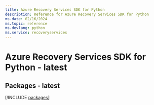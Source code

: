 ```yaml
---
title: Azure Recovery Services SDK for Python
description: Reference for Azure Recovery Services SDK for Python
ms.date: 02/16/2024
ms.topic: reference
ms.devlang: python
ms.service: recoveryservices
---
```

# Azure Recovery Services SDK for Python - latest
## Packages - latest
[!INCLUDE [packages](recovery-services-index.md)]
